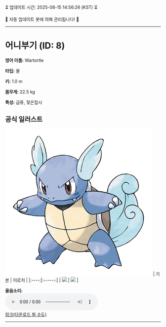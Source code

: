 
⏳ 업데이트 시간: 2025-08-15 14:56:26 (KST) ⏳

🤖 자동 업데이트 봇에 의해 관리됩니다! 🤖

---

# 어니부기 (ID: 8)
**영어 이름:** Wartortle

**타입:** 물

**키:** 1.0 m

**몸무게:** 22.5 kg

**특성:** 급류, 젖은접시

## 공식 일러스트
![](https://raw.githubusercontent.com/PokeAPI/sprites/master/sprites/pokemon/other/official-artwork/8.png)
| 기본 | 이로치 |
|:----:|:------:|
| <img src="http://play.pokemonshowdown.com/sprites/ani/wartortle.gif" width="200"> | <img src="http://play.pokemonshowdown.com/sprites/ani-shiny/wartortle.gif" width="200"> |

**울음소리:**<br><audio controls src="https://raw.githubusercontent.com/PokeAPI/cries/main/cries/pokemon/latest/8.ogg"></audio><br> [링크(다운로드 될 수도)](https://raw.githubusercontent.com/PokeAPI/cries/main/cries/pokemon/latest/8.ogg)


---
